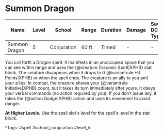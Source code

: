 # Summon Dragon

| Name | Level | School | Range | Duration | Damage | Save DC & Type |
|------|-------|--------|-------|----------|--------|----------------|
| Summon Dragon | 5 | Conjuration | 60 ft. | Timed | - | - |

You call forth a Dragon spirit. It manifests in an unoccupied space that you can see within range and uses the {@creature Draconic Spirit|XPHB} stat block. The creature disappears when it drops to 0 {@variantrule Hit Points|XPHB} or when the spell ends. The creature is an ally to you and your allies. In combat, the creature shares your {@variantrule Initiative|XPHB} count, but it takes its turn immediately after yours. It obeys your verbal commands (no action required by you). If you don't issue any, it takes the {@action Dodge|XPHB} action and uses its movement to avoid danger.

**At Higher Levels.** Use the spell slot's level for the spell's level in the stat block.

^Tags: #spell #school_conjuration #level_5